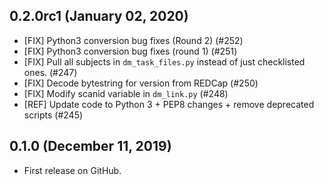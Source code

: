## 0.2.0rc1 (January 02, 2020)
  * [FIX] Python3 conversion bug fixes (Round 2) (#252)
  * [FIX] Python3 conversion bug fixes (round 1) (#251)
  * [FIX] Pull all subjects in ``dm_task_files.py`` instead of just checklisted ones. (#247)
  * [FIX] Decode bytestring for version from REDCap (#250)
  * [FIX] Modify scanid variable in ``dm_link.py`` (#248)
  * [REF] Update code to Python 3 + PEP8 changes + remove deprecated scripts (#245)

## 0.1.0 (December 11, 2019)
  * First release on GitHub.
